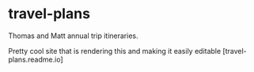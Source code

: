 travel-plans
============

Thomas and Matt annual trip itineraries.

Pretty cool site that is rendering this and making it easily editable
[travel-plans.readme.io]
